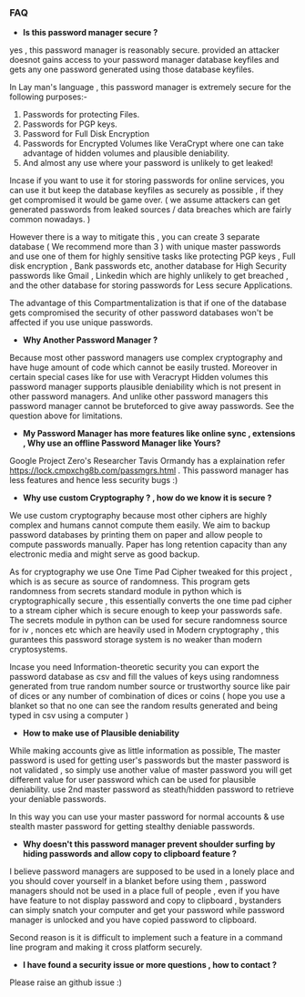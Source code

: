 
 ### FAQ
 
 - <b> Is this password manager secure ? </b>
 
 yes , this password manager is reasonably secure. provided an attacker doesnot gains access to your password manager database keyfiles and gets any one password generated using those database keyfiles.
 
 In Lay man's language , this password manager is extremely secure for the following purposes:-
 
 1) Passwords for protecting Files.
 2) Passwords for PGP keys.
 3) Password for Full Disk Encryption
 4) Passwords for Encrypted Volumes like VeraCrypt where one can take advantage of hidden volumes and plausible deniability.
 5) And almost any use where your password is unlikely to get leaked!
 
 Incase if you want to use it for storing passwords for online services, you can use it but keep the database keyfiles
 as securely as possible , if they get compromised it would be game over. ( we assume attackers can get generated passwords from
 leaked sources / data breaches which are fairly common nowadays. )
 
 However there is a way to mitigate this , you can create 3 separate database ( We recommend more than 3 ) with unique master passwords and use one of them for highly sensitive tasks like protecting PGP keys , Full disk encryption , Bank passwords etc, another database for High Security passwords like Gmail , Linkedin which are highly unlikely to get breached , and the other database for storing passwords for Less secure Applications.
 
 The advantage of this Compartmentalization is that if one of the database gets compromised the security of other password databases won't be affected if you use unique passwords.
 
 - <b> Why Another Password Manager ? </b>
 
  Because most other password managers use complex cryptography and have huge amount of code which cannot be easily trusted. Moreover in certain special cases like for use with Veracrypt Hidden volumes this password manager supports plausible deniability which is not present in other password managers. And unlike other password managers this password manager cannot be bruteforced to give away passwords. See the question above for limitations.
  
  - <b> My Password Manager has more features like online sync , extensions , Why use an offline Password Manager like Yours? </b>
   
   Google Project Zero's Researcher Tavis Ormandy has a explaination refer https://lock.cmpxchg8b.com/passmgrs.html .
   This password manager has less features and hence less security bugs :)
   
   - <b> Why use custom Cryptography ? , how do we know it is secure ? </b>
 
   We use custom cryptography because most other ciphers are highly complex and humans cannot compute them easily.
   We aim to backup password databases by printing them on paper and allow people to compute passwords manually.
   Paper has long retention capacity than any electronic media and might serve as good backup.
 
   As for cryptography we use One Time Pad Cipher tweaked for this project , which is as secure as source of randomness.
   This program gets randomness from secrets standard module in python which is cryptographically secure , this essentially
   converts the one time pad cipher to a stream cipher which is secure enough to keep your passwords safe. The secrets module in python 
   can be used for secure randomness source for iv , nonces etc which are heavily used in Modern cryptography , this gurantees this 
   password storage system is no weaker than modern cryptosystems.
   
   Incase you need Information-theoretic security you can export the password database as csv and fill the values of keys using randomness generated
   from true random number source or trustworthy source like pair of dices or any number of combination of dices or coins ( hope you use a blanket so that no one can see the random results generated and being typed in csv using a computer )  
   
   - <b> How to make use of Plausible deniability </b>

   While making accounts give as little information as possible, The master password is used for getting user's passwords
   but the master password is not validated , so simply use another value of master password you will get different value for user password which can be used for plausible deniability. use 2nd master password as steath/hidden password to retrieve your deniable passwords.

   In this way you can use your master password for normal accounts & use stealth master password for getting stealthy deniable passwords.
   
   - <b> Why doesn't this password manager prevent shoulder surfing by hiding passwords and allow copy to clipboard feature ? </b>
   
   I believe password managers are supposed to be used in a lonely place and you should cover yourself in a blanket before using them , password managers should not be used  in a place full of people , even if you have have feature to not display password and copy to clipboard , bystanders can simply snatch your computer and get your password while password manager is unlocked and you have copied password to clipboard.
   
   Second reason is it is difficult to implement such a feature in a command line program and making it cross platform securely.

   - <b> I have found a security issue or more questions , how to contact ? </b>

   Please raise an github issue :)
